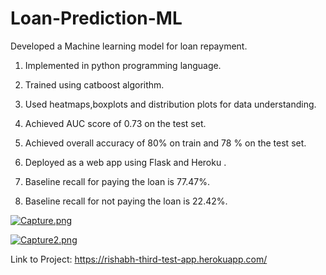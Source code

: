 # Loan-Prediction-ML
Developed a Machine learning model for loan repayment.

1. Implemented in python programming language.

2. Trained using catboost algorithm.

3. Used heatmaps,boxplots and distribution plots for data understanding.

4. Achieved AUC score of 0.73 on the test set.

5. Achieved overall accuracy of 80% on train and 78 % on the test set.

6. Deployed as a web app using Flask and Heroku .

7. Baseline recall for paying the loan is 77.47%.

8. Baseline recall for not paying the loan is 22.42%.

[![Capture.png](https://i.postimg.cc/1tJPKPmV/Capture.png)](https://postimg.cc/Hccfpq7T)

[![Capture2.png](https://i.postimg.cc/yYJB0wwW/Capture2.png)](https://postimg.cc/6yNDX16N)

Link to Project: https://rishabh-third-test-app.herokuapp.com/
